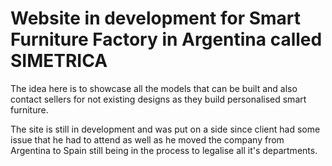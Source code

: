 # Website in development for Smart Furniture Factory in Argentina called SIMETRICA
The idea here is to showcase all the models that can be built and also contact sellers for not existing designs as they build personalised smart furniture.

The site is still in development and was put on a side since client had some issue that he had to attend as well as he moved the company from Argentina to Spain still being in the process to legalise all it's departments.
